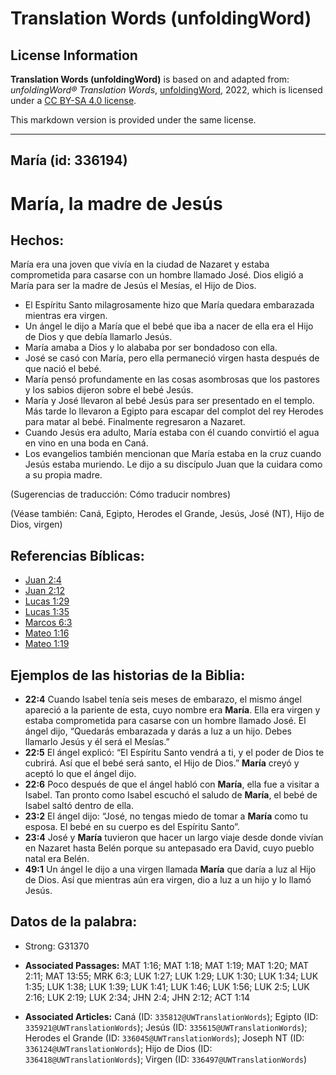 # Translation Words (unfoldingWord)

## License Information

**Translation Words (unfoldingWord)** is based on and adapted from: _unfoldingWord® Translation Words_, [unfoldingWord](https://unfoldingword.org/utw), 2022, which is licensed under a [CC BY-SA 4.0 license](https://creativecommons.org/licenses/by-sa/4.0/legalcode.en).

This markdown version is provided under the same license.



--------------------------------

## María (id: 336194)

María, la madre de Jesús
========================

Hechos:
-------

María era una joven que vivía en la ciudad de Nazaret y estaba comprometida para casarse con un hombre llamado José. Dios eligió a María para ser la madre de Jesús el Mesías, el Hijo de Dios.

* El Espíritu Santo milagrosamente hizo que María quedara embarazada mientras era virgen.
* Un ángel le dijo a María que el bebé que iba a nacer de ella era el Hijo de Dios y que debía llamarlo Jesús.
* María amaba a Dios y lo alababa por ser bondadoso con ella.
* José se casó con María, pero ella permaneció virgen hasta después de que nació el bebé.
* María pensó profundamente en las cosas asombrosas que los pastores y los sabios dijeron sobre el bebé Jesús.
* María y José llevaron al bebé Jesús para ser presentado en el templo. Más tarde lo llevaron a Egipto para escapar del complot del rey Herodes para matar al bebé. Finalmente regresaron a Nazaret.
* Cuando Jesús era adulto, María estaba con él cuando convirtió el agua en vino en una boda en Caná.
* Los evangelios también mencionan que María estaba en la cruz cuando Jesús estaba muriendo. Le dijo a su discípulo Juan que la cuidara como a su propia madre.

(Sugerencias de traducción: Cómo traducir nombres)

(Véase también: Caná, Egipto, Herodes el Grande, Jesús, José (NT), Hijo de Dios, virgen)

Referencias Bíblicas:
---------------------

* [Juan 2:4](https://ref.ly/John2:4)
* [Juan 2:12](https://ref.ly/John2:12)
* [Lucas 1:29](https://ref.ly/Luke1:29)
* [Lucas 1:35](https://ref.ly/Luke1:35)
* [Marcos 6:3](https://ref.ly/Mark6:3)
* [Mateo 1:16](https://ref.ly/Matt1:16)
* [Mateo 1:19](https://ref.ly/Matt1:19)

Ejemplos de las historias de la Biblia:
---------------------------------------

* **22:4** Cuando Isabel tenía seis meses de embarazo, el mismo ángel apareció a la pariente de esta, cuyo nombre era **María**. Ella era virgen y estaba comprometida para casarse con un hombre llamado José. El ángel dijo, “Quedarás embarazada y darás a luz a un hijo. Debes llamarlo Jesús y él será el Mesías.”
* **22:5** El ángel explicó: “El Espíritu Santo vendrá a ti, y el poder de Dios te cubrirá. Así que el bebé será santo, el Hijo de Dios.” **María** creyó y aceptó lo que el ángel dijo.
* **22:6** Poco después de que el ángel habló con **María**, ella fue a visitar a Isabel. Tan pronto como Isabel escuchó el saludo de **María**, el bebé de Isabel saltó dentro de ella.
* **23:2** El ángel dijo: “José, no tengas miedo de tomar a **María** como tu esposa. El bebé en su cuerpo es del Espíritu Santo”.
* **23:4** José y **María** tuvieron que hacer un largo viaje desde donde vivían en Nazaret hasta Belén porque su antepasado era David, cuyo pueblo natal era Belén.
* **49:1** Un ángel le dijo a una virgen llamada **María** que daría a luz al Hijo de Dios. Así que mientras aún era virgen, dio a luz a un hijo y lo llamó Jesús.

Datos de la palabra:
--------------------

* Strong: G31370

* **Associated Passages:** MAT 1:16; MAT 1:18; MAT 1:19; MAT 1:20; MAT 2:11; MAT 13:55; MRK 6:3; LUK 1:27; LUK 1:29; LUK 1:30; LUK 1:34; LUK 1:35; LUK 1:38; LUK 1:39; LUK 1:41; LUK 1:46; LUK 1:56; LUK 2:5; LUK 2:16; LUK 2:19; LUK 2:34; JHN 2:4; JHN 2:12; ACT 1:14
* **Associated Articles:** Caná (ID: `335812@UWTranslationWords`); Egipto (ID: `335921@UWTranslationWords`); Jesús (ID: `335615@UWTranslationWords`); Herodes el Grande (ID: `336045@UWTranslationWords`); Joseph NT (ID: `336124@UWTranslationWords`); Hijo de Dios (ID: `336418@UWTranslationWords`); Virgen (ID: `336497@UWTranslationWords`)

